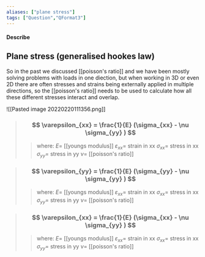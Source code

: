 ```yaml
---
aliases: ["plane stress"]
tags: ["Question","QFormat3"]
---
```


#### Describe
## Plane stress (generalised hookes law)
So in the past we discussed [[poisson's ratio]] and we have been mostly solving problems with loads in one diection, but when working in 3D or even 2D there are often stresses and strains being externally applied in multiple directions, so the [[poisson's ratio]] needs to be used to calculate how all these different stresses interact and overlap.

![[Pasted image 20220220111356.png]]

> ### $$ \varepsilon_{xx} = \frac{1}{E} (\sigma_{xx} - \nu \sigma_{yy} ) $$ 
>> where:
>> $E=$ [[youngs modulus]]
>> $\varepsilon_{xx}=$ strain in xx
>> $\sigma_{xx}=$ stress in xx
>> $\sigma_{yy}=$ stress in yy
>> $\nu=$ [[poisson's ratio]]

> ### $$ \varepsilon_{yy} = \frac{1}{E} (\sigma_{yy} - \nu \sigma_{yy} ) $$ 
>> where:
>> $E=$ [[youngs modulus]]
>> $\varepsilon_{xx}=$ strain in xx
>> $\sigma_{xx}=$ stress in xx
>> $\sigma_{yy}=$ stress in yy
>> $\nu=$ [[poisson's ratio]]

> ### $$ \varepsilon_{xx} = \frac{1}{E} (\sigma_{xx} - \nu \sigma_{yy} ) $$ 
>> where:
>> $E=$ [[youngs modulus]]
>> $\varepsilon_{xx}=$ strain in xx
>> $\sigma_{xx}=$ stress in xx
>> $\sigma_{yy}=$ stress in yy
>> $\nu=$ [[poisson's ratio]]